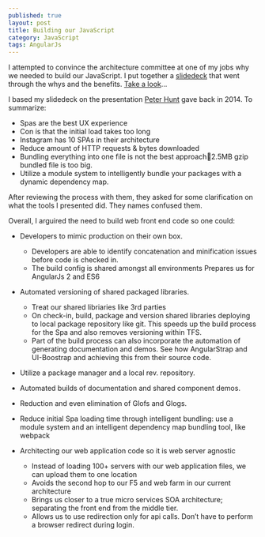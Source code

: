 ```yaml
---
published: true
layout: post
title: Building our JavaScript
category: JavaScript
tags: AngularJs
---
```



I attempted to convince the architecture committee at one of my jobs why we needed to build our JavaScript.  I put together a [slidedeck](http://www.slideshare.net/bradyclifford/building-javascript) that went through the whys and the benefits.  [Take a look](http://www.slideshare.net/bradyclifford/building-javascript)...

I based my slidedeck on the presentation [Peter Hunt](https://youtu.be/VkTCL6Nqm6Y) gave back in 2014.  To summarize:
- Spas are the best UX experience
- Con is that the initial load takes too long
- Instagram has 10 SPAs in their architecture
- Reduce amount of HTTP requests & bytes downloaded
- Bundling everything into one file is not the best approach2.5MB gzip bundled file is too big.
- Utilize a module system to intelligently bundle your packages with a dynamic dependency map.

After reviewing the process with them, they asked for some clarification on what the tools I presented did.  They names confused them.

Overall, I arguired the need to build web front end code so one could:
- Developers to mimic production on their own box.
  - Developers are able to identify concatenation and minification issues before code is checked in.
  - The build config is shared amongst all environments
Prepares us for AngularJs 2 and ES6

- Automated versioning of shared packaged libraries.
  - Treat our shared libriaries like 3rd parties
  - On check-in, build, package and version shared libraries deploying to local package repository like git.  This speeds up the build process for the Spa and also removes versioning within TFS.
  - Part of the build process can also incorporate the automation of generating documentation and demos.  See how AngularStrap and UI-Boostrap and achieving this from their source code.

- Utilize a package manager and a local rev. repository.
- Automated builds of documentation and shared component demos.
- Reduction and even elimination of Glofs and Glogs.
- Reduce initial Spa loading time through intelligent bundling: use a module system and an intelligent dependency map bundling tool, like webpack
- Architecting our web application code so it is web server agnostic
  - Instead of loading 100+ servers with our web application files, we can upload them to one location
  - Avoids the second hop to our F5 and web farm in our current architecture
  - Brings us closer to a true micro services SOA architecture; separating the front end from the middle tier.
  - Allows us to use redirection only for api calls.  Don’t have to perform a browser redirect during login.
